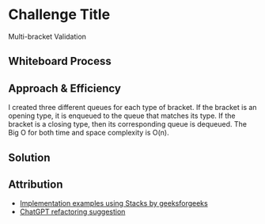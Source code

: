 # Challenge Title
Multi-bracket Validation

## Whiteboard Process
<!-- Embedded whiteboard image -->

## Approach & Efficiency
I created three different queues for each type of bracket. If the bracket is an opening type, it is enqueued to the queue that matches its type. If the bracket is a closing type, then its corresponding queue is dequeued. The Big O for both time and space complexity is O(n).

## Solution
<!-- Show how to run your code, and examples of it in action -->

## Attribution

- [Implementation examples using Stacks by geeksforgeeks](https://www.geeksforgeeks.org/check-for-balanced-parentheses-in-an-expression/)
- [ChatGPT refactoring suggestion](https://chat.openai.com/c/d8a467e8-e9a3-4887-89c6-6cc43dcba780)
